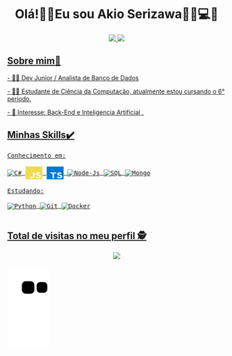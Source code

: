 <h1 align='center'>Olá!👋🏻<b>Eu sou Akio Serizawa👨‍💻💻</b>🧐</h1>

<div align="center">
  <a href="https://github.com/AkioSerizawa">
  <img height="160em" src="https://github-readme-stats.vercel.app/api?username=AkioSerizawa&show_icons=true&theme=tokyonight&include_all_commits=true&count_private=true&border_radius=20"/>
  <img height="160em" src="https://github-readme-stats.vercel.app/api/top-langs/?username=AkioSerizawa&layout=compact&langs_count=7&theme=tokyonight&border_radius=20"/>
</div>
  
## Sobre mim📖
<p> - 👨‍💻 Dev Junior / Analista de Banco de Dados </p>
<p> - 👨‍🎓 Estudante de Ciência da Computação, atualmente estou cursando o 6° periodo. </p>
<p> - 🎯 Interesse: Back-End e Inteligencia Artificial . </p>
  
## Minhas Skills✔️
 <div style="display: inline_block;">
  <kbd align="center">
    <kbd>Conhecimento em:</kbd>
    <br />
    <br />
     <img align="center" title="C#" alt="C#" height="30" width="40" src="https://cdn.jsdelivr.net/gh/devicons/devicon/icons/csharp/csharp-original.svg" />
     <img align="center"  title="Javascript" alt="Js" height="30" width="40" src="https://raw.githubusercontent.com/devicons/devicon/master/icons/javascript/javascript-plain.svg" />
     <img align="center" alt="Akio-Ts" height="30" width="40" src="https://raw.githubusercontent.com/devicons/devicon/master/icons/typescript/typescript-plain.svg" />
     <img align="center" alt="Node-Js" height="30" width="40" src="https://icongr.am/devicon/nodejs-original.svg?size=40&color=currentColor" />
     <img align="center" alt="SQL" height="30" width="40" src="https://cdn.jsdelivr.net/gh/devicons/devicon/icons/mysql/mysql-original.svg" />
     <img align="center" alt="Mongo" height="30" width="40" src="https://icongr.am/devicon/mongodb-original.svg?size=40&color=currentColor" />
    <br />
    <br /> 
  </kbd>

  <kbd align="center">
    <kbd>Estudando:</kbd>
    <br />
    <br />
      <img align="center" title="Python" alt="Python" height="30" width="40" src="https://cdn.jsdelivr.net/gh/devicons/devicon/icons/python/python-original.svg"> 
      <img align="center" title="Git" alt="Git" height="30" width="40" src="https://icongr.am/devicon/git-original.svg?size=40&color=currentColor">
      <img align="center" title="Docker" alt="Docker" height="30" width="40" src="https://icongr.am/devicon/docker-original-wordmark.svg?size=40&color=currentColor">
    <br />
    <br />
  </kbd>
</div> 
 
 ## Total de visitas no meu perfil :detective: <br>
 <p align="center"> 
   <img alingn="center" src="https://profile-counter.glitch.me/AkioSerizawa/count.svg" />
 </p>

![Snake animation](https://github.com/AkioSerizawa/AkioSerizawa/blob/output/github-contribution-grid-snake.svg)
